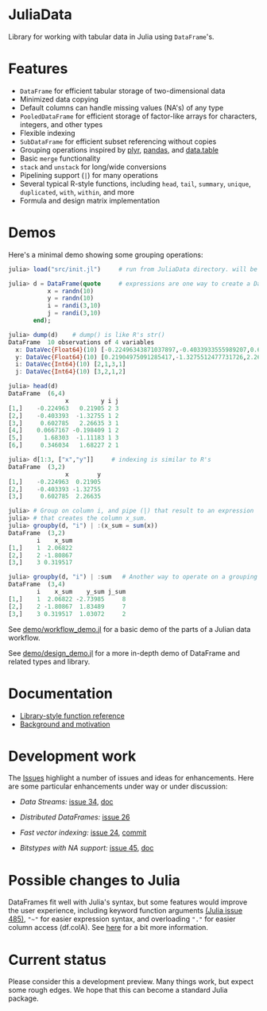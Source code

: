 JuliaData
=========

Library for working with tabular data in Julia using `DataFrame`'s.

# Features

* `DataFrame` for efficient tabular storage of two-dimensional data
* Minimized data copying
* Default columns can handle missing values (NA's) of any type
* `PooledDataFrame` for efficient storage of factor-like arrays for
  characters, integers, and other types
* Flexible indexing
* `SubDataFrame` for efficient subset referencing without copies
* Grouping operations inspired by [plyr](http://plyr.had.co.nz/),
  [pandas](http://pandas.pydata.org/), and
  [data.table](http://cran.r-project.org/web/packages/data.table/index.html)
* Basic `merge` functionality
* `stack` and `unstack` for long/wide conversions
* Pipelining support (`|`) for many operations
* Several typical R-style functions, including `head`, `tail`, `summary`,
  `unique`, `duplicated`, `with`, `within`, and more
* Formula and design matrix implementation

# Demos

Here's a minimal demo showing some grouping operations:

```julia
julia> load("src/init.jl")     # run from JuliaData directory. will be replaced when packages arrive.

julia> d = DataFrame(quote     # expressions are one way to create a DataFrame
           x = randn(10)
           y = randn(10)
           i = randi(3,10)
           j = randi(3,10)
       end);

julia> dump(d)    # dump() is like R's str()
DataFrame  10 observations of 4 variables
  x: DataVec{Float64}(10) [-0.22496343871037897,-0.4033933555989207,0.6027847717547058,0.06671669747901597]
  y: DataVec{Float64}(10) [0.21904975091285417,-1.3275512477731726,2.266353546459277,-0.19840910239041679]
  i: DataVec{Int64}(10) [2,1,3,1]
  j: DataVec{Int64}(10) [3,2,1,2]

julia> head(d)
DataFrame  (6,4)
                x         y i j
[1,]    -0.224963   0.21905 2 3
[2,]    -0.403393  -1.32755 1 2
[3,]     0.602785   2.26635 3 1
[4,]    0.0667167 -0.198409 1 2
[5,]      1.68303  -1.11183 1 3
[6,]     0.346034   1.68227 2 1

julia> d[1:3, ["x","y"]]     # indexing is similar to R's
DataFrame  (3,2)
                x        y
[1,]    -0.224963  0.21905
[2,]    -0.403393 -1.32755
[3,]     0.602785  2.26635

julia> # Group on column i, and pipe (|) that result to an expression
julia> # that creates the column x_sum. 
julia> groupby(d, "i") | :(x_sum = sum(x))     
DataFrame  (3,2)
        i    x_sum
[1,]    1  2.06822
[2,]    2 -1.80867
[3,]    3 0.319517

julia> groupby(d, "i") | :sum   # Another way to operate on a grouping
DataFrame  (3,4)
        i    x_sum    y_sum j_sum
[1,]    1  2.06822 -2.73985     8
[2,]    2 -1.80867  1.83489     7
[3,]    3 0.319517  1.03072     2
```

See [demo/workflow_demo.jl](https://github.com/HarlanH/JuliaData/blob/master/demo/workflow_demo.jl) for a basic demo of the parts of a Julian data workflow.

See [demo/design_demo.jl](https://github.com/HarlanH/JuliaData/blob/master/demo/design_demo.jl) for a more in-depth demo of DataFrame and related types and
library.


# Documentation

* [Library-style function reference](https://github.com/HarlanH/JuliaData/blob/master/spec/FunctionReference.md)
* [Background and motivation](https://github.com/HarlanH/JuliaData/blob/master/spec/Motivation.md)


# Development work

The [Issues](https://github.com/HarlanH/JuliaData/issues) highlight a
number of issues and ideas for enhancements. Here are some particular
enhancements under way or under discussion:

* _Data Streams:_
[issue 34](https://github.com/HarlanH/JuliaData/issues/34), [doc](https://github.com/HarlanH/JuliaData/blob/master/spec/DataStream.md)

* _Distributed DataFrames:_ [issue 26](https://github.com/HarlanH/JuliaData/issues/26)

* _Fast vector indexing:_
  [issue 24](https://github.com/HarlanH/JuliaData/issues/24), [commit](https://github.com/HarlanH/JuliaData/commit/268faa1c3b9fa2aa3e0c1199d626fe5a83ad1604)

* _Bitstypes with NA support:_ [issue 45](https://github.com/HarlanH/JuliaData/issues/45), [doc](https://github.com/tshort/JuliaData/blob/bitstypeNA/spec/MissingValues.md)

# Possible changes to Julia

DataFrames fit well with Julia's syntax, but some features would
improve the user experience, including keyword function arguments
[(Julia issue 485)](https://github.com/JuliaLang/julia/issues/485),
`"~"` for easier expression syntax, and overloading `"."` for easier
column access (df.colA). See
[here](https://github.com/HarlanH/JuliaData/blob/master/spec/JuliaChanges.md)
for a bit more information.

# Current status

Please consider this a development preview. Many things work, but
expect some rough edges. We hope that this can become a standard Julia
package.
